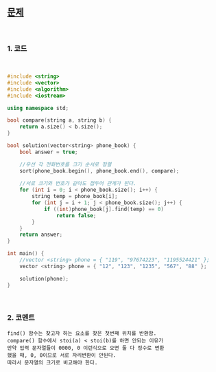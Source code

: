 [문제](https://programmers.co.kr/learn/courses/30/lessons/42577)
-----------------------------------------------------------------

<br>     

### 1. 코드

<br>

```cpp
#include <string>
#include <vector>
#include <algorithm>
#include <iostream>

using namespace std;

bool compare(string a, string b) {
	return a.size() < b.size();
}

bool solution(vector<string> phone_book) {
	bool answer = true;

	//우선 각 전화번호를 크기 순서로 정렬
	sort(phone_book.begin(), phone_book.end(), compare);
	
	//서로 크기와 번호가 같아도 접두어 관계가 된다. 
	for (int i = 0; i < phone_book.size(); i++) {
		string temp = phone_book[i];
		for (int j = i + 1; j < phone_book.size(); j++) {
			if ((int)phone_book[j].find(temp) == 0)
				return false;
		}
	}
	return answer;
}

int main() {
	//vector <string> phone = { "119", "97674223", "1195524421" };
	vector <string> phone = { "12", "123", "1235", "567", "88" };

	solution(phone);
}
```

<br>

### 2. 코멘트
	
	find() 함수는 찾고자 하는 요소를 찾은 첫번째 위치를 반환함.
	compare() 함수에서 stoi(a) < stoi(b)를 하면 안되는 이유가
	만약 입력 문자열들이 0000, 0 이런식으로 오면 둘 다 정수로 변환
	했을 때, 0, 0이므로 서로 자리변환이 안된다. 
	따라서 문자열의 크기로 비교해야 한다. 
	
